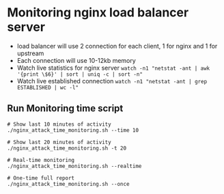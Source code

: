 # Monitoring nginx load balancer server

* load balancer will use 2 connection for each client, 1 for nginx and 1 for upstream
* Each connection will use 10-12kb memory
* Watch live statistics for nginx server `watch -n1 "netstat -ant | awk '{print \$6}' | sort | uniq -c | sort -n"`
* Watch live established connection `watch -n1 "netstat -ant | grep ESTABLISHED | wc -l"`


## Run Monitoring time script

```shell
# Show last 10 minutes of activity
./nginx_attack_time_monitoring.sh --time 10

# Show last 20 minutes of activity
./nginx_attack_time_monitoring.sh -t 20

# Real-time monitoring
./nginx_attack_time_monitoring.sh --realtime

# One-time full report
./nginx_attack_time_monitoring.sh --once
```